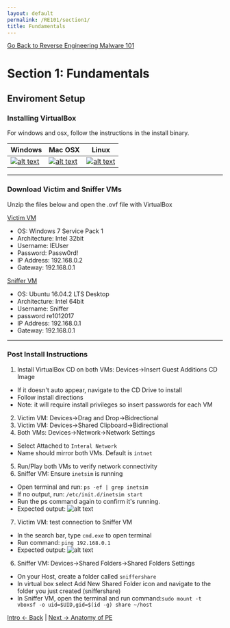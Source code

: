 ```yaml
---
layout: default
permalink: /RE101/section1/
title: Fundamentals
---
```

[Go Back to Reverse Engineering Malware 101](https://securedorg.github.io/RE101/)

# Section 1: Fundamentals #

## Enviroment Setup ##

### Installing VirtualBox ###

For windows and osx, follow the instructions in the install binary.

| Windows | Mac OSX | Linux |
| --- | --- | --- |
| [![alt text](https://securedorg.github.io/images/VBwin.png "Windows Virualbox")](http://download.virtualbox.org/virtualbox/5.1.14/VirtualBox-5.1.14-112924-Win.exe) | [![alt text](https://securedorg.github.io/images/VBmac.png "OSX Virtualbox")](http://download.virtualbox.org/virtualbox/5.1.14/VirtualBox-5.1.14-112924-OSX.dmg) | [![alt text](https://securedorg.github.io/images/Vblinux.png "Linux Virtualbox")](https://www.virtualbox.org/wiki/Linux_Downloads) |

---

### Download Victim and Sniffer VMs ###

Unzip the files below and open the .ovf file with VirtualBox

[Victim VM](https://securedorg.github.io/RE101/section1)

* OS: Windows 7 Service Pack 1
* Architecture: Intel 32bit
* Username: IEUser
* Password: Passw0rd!
* IP Address: 192.168.0.2
* Gateway: 192.168.0.1

[Sniffer VM](https://securedorg.github.io/RE101/section1)

* OS: Ubuntu 16.04.2 LTS Desktop
* Architecture: Intel 64bit
* Username: Sniffer
* password re1012017
* IP Address: 192.168.0.1
* Gateway: 192.168.0.1

---

### Post Install Instructions ###

1. Install VirtualBox CD on both VMs: Devices->Insert Guest Additions CD Image
  * If it doesn't auto appear, navigate to the CD Drive to install
  * Follow install directions
  * Note: it will require install privileges so insert passwords for each VM
2. Victim VM: Devices->Drag and Drop->Bidrectional 
3. Victim VM: Devices->Shared Clipboard->Bidirectional
4. Both VMs: Devices->Network->Network Settings
  *  Select Attached to `Interal Network`
  *  Name should mirror both VMs. Default is `intnet`
5. Run/Play both VMs to verify network connectivity
6. Sniffer VM: Ensure `inetsim` is running
  * Open terminal and run: `ps -ef | grep inetsim`
  * If no output, run: `/etc/init.d/inetsim start`
  * Run the ps command again to confirm it's running.
  * Expected output: ![alt text](https://securedorg.github.io/images/VerifyInetsim.png "ps output")
7. Victim VM: test connection to Sniffer VM
  * In the search bar, type `cmd.exe` to open terminal
  * Run command: `ping 192.168.0.1`
  * Expected output: ![alt text](https://securedorg.github.io/images/PingGateway.png "Ping Output")
6. Sniffer VM: Devices->Shared Folders->Shared Folders Settings
  * On your Host, create a folder called `sniffershare`
  * In virtual box select Add New Shared Folder icon and navigate to the folder you just created (sniffershare)
  * In Sniffer VM, open the terminal and run command:`sudo mount -t vboxsf -o uid=$UID,gid=$(id -g) share ~/host`

[Intro <- Back](https://securedorg.github.io/RE101/intro) | [Next -> Anatomy of PE](https://securedorg.github.io/RE101/section1.2)

